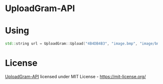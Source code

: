 # UploadGram-API
# Using
```C++
std::string url = UploadGram::Upload("4B4DB4B3", "image.bmp", "image/bmp");
```
# License
[UploadGram-API](https://github.com/4B4DB4B3/UploadGram-API) licensed under MIT License - https://mit-license.org/
